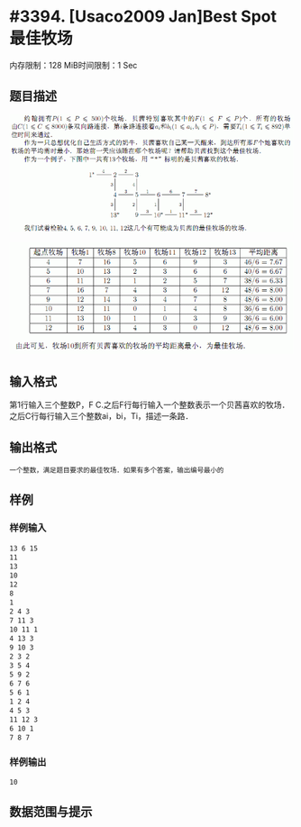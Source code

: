 # #3394. [Usaco2009 Jan]Best Spot 最佳牧场

内存限制：128 MiB时间限制：1 Sec

## 题目描述

![](upload/201401/af.jpg)

![](upload/201401/aff.jpg)

## 输入格式

第1行输入三个整数P，F C.之后F行每行输入一个整数表示一个贝茜喜欢的牧场．之后C行每行输入三个整数ai，bi，Ti，描述一条路．

## 输出格式

    一个整数，满足题目要求的最佳牧场．如果有多个答案，输出编号最小的

## 样例

### 样例输入

    
    13 6 15
    11
    13
    10
    12
    8
    1
    2 4 3
    7 11 3
    10 11 1
    4 13 3
    9 10 3
    2 3 2
    3 5 4
    5 9 2
    6 7 6
    5 6 1
    1 2 4
    4 5 3
    11 12 3
    6 10 1
    7 8 7
    

### 样例输出

    
    10
    

## 数据范围与提示
